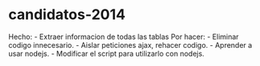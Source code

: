 candidatos-2014
===============
Hecho:
    - Extraer informacion de todas las tablas
Por hacer:
    - Eliminar codigo innecesario.
    - Aislar peticiones ajax, rehacer codigo.
    - Aprender a usar nodejs.
    - Modificar el script para utilizarlo con nodejs.